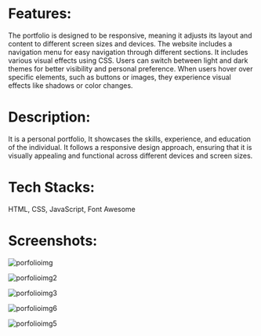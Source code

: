 
# Features:

The portfolio is designed to be responsive, meaning it adjusts its layout and content to different screen sizes and devices.
The website includes a navigation menu for easy navigation through different sections.
It includes various visual effects using CSS.
Users can switch between light and dark themes for better visibility and personal preference.
When users hover over specific elements, such as buttons or images, they experience visual effects like shadows or color changes.

# Description: 
It is a personal portfolio, It showcases the skills, experience, and education of the individual. It follows a responsive design approach, ensuring that it is visually appealing and functional across different devices and screen sizes. 

# Tech Stacks:
HTML, CSS, JavaScript, Font Awesome

# Screenshots:

 ![porfolioimg](https://github.com/Ranipawar24/personalPortfolio/assets/117185832/82b9c5bd-dcce-414b-b544-77aa5dadf5f6)

 
![porfolioimg2](https://github.com/Ranipawar24/personalPortfolio/assets/117185832/92952a87-5d06-49c0-aa6d-9cfdc20a687c)

![porfolioimg3](https://github.com/Ranipawar24/personalPortfolio/assets/117185832/b3808282-6b9c-4ae7-b7c4-1037fd448568)



![porfolioimg6](https://github.com/Ranipawar24/personalPortfolio/assets/117185832/bd9829cd-97c7-4c44-8ab4-25254964abfe)


![porfolioimg5](https://github.com/Ranipawar24/personalPortfolio/assets/117185832/ffcb7487-7cb3-4c3e-b9bc-51b71d4b0d96)
